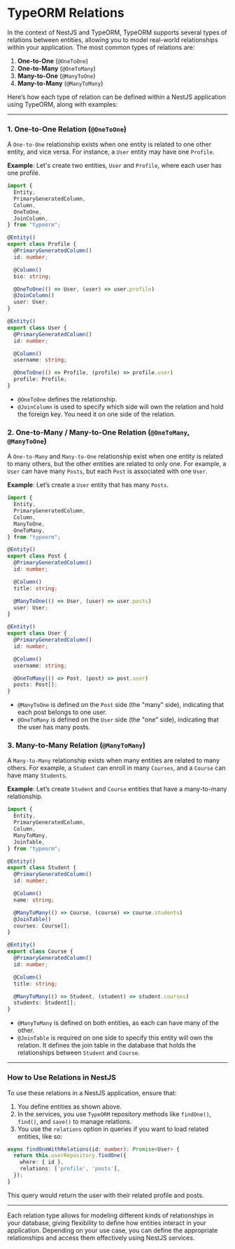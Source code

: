 # TypeORM Relations

In the context of NestJS and TypeORM, TypeORM supports several types of relations between entities, allowing you to model real-world relationships within your application. The most common types of relations are:

1. **One-to-One** (`@OneToOne`)
2. **One-to-Many** (`@OneToMany`)
3. **Many-to-One** (`@ManyToOne`)
4. **Many-to-Many** (`@ManyToMany`)

Here’s how each type of relation can be defined within a NestJS application using TypeORM, along with examples:

---

### 1. **One-to-One Relation** (`@OneToOne`)

A `One-to-One` relationship exists when one entity is related to one other entity, and vice versa. For instance, a `User` entity may have one `Profile`.

**Example**:
Let's create two entities, `User` and `Profile`, where each user has one profile.

```typescript
import {
  Entity,
  PrimaryGeneratedColumn,
  Column,
  OneToOne,
  JoinColumn,
} from "typeorm";

@Entity()
export class Profile {
  @PrimaryGeneratedColumn()
  id: number;

  @Column()
  bio: string;

  @OneToOne(() => User, (user) => user.profile)
  @JoinColumn()
  user: User;
}

@Entity()
export class User {
  @PrimaryGeneratedColumn()
  id: number;

  @Column()
  username: string;

  @OneToOne(() => Profile, (profile) => profile.user)
  profile: Profile;
}
```

- `@OneToOne` defines the relationship.
- `@JoinColumn` is used to specify which side will own the relation and hold the foreign key. You need it on one side of the relation.

### 2. **One-to-Many / Many-to-One Relation** (`@OneToMany`, `@ManyToOne`)

A `One-to-Many` and `Many-to-One` relationship exist when one entity is related to many others, but the other entities are related to only one. For example, a `User` can have many `Posts`, but each `Post` is associated with one `User`.

**Example**:
Let’s create a `User` entity that has many `Posts`.

```typescript
import {
  Entity,
  PrimaryGeneratedColumn,
  Column,
  ManyToOne,
  OneToMany,
} from "typeorm";

@Entity()
export class Post {
  @PrimaryGeneratedColumn()
  id: number;

  @Column()
  title: string;

  @ManyToOne(() => User, (user) => user.posts)
  user: User;
}

@Entity()
export class User {
  @PrimaryGeneratedColumn()
  id: number;

  @Column()
  username: string;

  @OneToMany(() => Post, (post) => post.user)
  posts: Post[];
}
```

- `@ManyToOne` is defined on the `Post` side (the "many" side), indicating that each post belongs to one user.
- `@OneToMany` is defined on the `User` side (the "one" side), indicating that the user has many posts.

### 3. **Many-to-Many Relation** (`@ManyToMany`)

A `Many-to-Many` relationship exists when many entities are related to many others. For example, a `Student` can enroll in many `Courses`, and a `Course` can have many `Students`.

**Example**:
Let’s create `Student` and `Course` entities that have a many-to-many relationship.

```typescript
import {
  Entity,
  PrimaryGeneratedColumn,
  Column,
  ManyToMany,
  JoinTable,
} from "typeorm";

@Entity()
export class Student {
  @PrimaryGeneratedColumn()
  id: number;

  @Column()
  name: string;

  @ManyToMany(() => Course, (course) => course.students)
  @JoinTable()
  courses: Course[];
}

@Entity()
export class Course {
  @PrimaryGeneratedColumn()
  id: number;

  @Column()
  title: string;

  @ManyToMany(() => Student, (student) => student.courses)
  students: Student[];
}
```

- `@ManyToMany` is defined on both entities, as each can have many of the other.
- `@JoinTable` is required on one side to specify this entity will own the relation. It defines the join table in the database that holds the relationships between `Student` and `Course`.

---

### How to Use Relations in NestJS

To use these relations in a NestJS application, ensure that:

1. You define entities as shown above.
2. In the services, you use `TypeORM` repository methods like `findOne()`, `find()`, and `save()` to manage relations.
3. You use the `relations` option in queries if you want to load related entities, like so:

```typescript
async findOneWithRelations(id: number): Promise<User> {
  return this.userRepository.findOne({
    where: { id },
    relations: ['profile', 'posts'],
  });
}
```

This query would return the user with their related profile and posts.

---

Each relation type allows for modeling different kinds of relationships in your database, giving flexibility to define how entities interact in your application. Depending on your use case, you can define the appropriate relationships and access them effectively using NestJS services.
